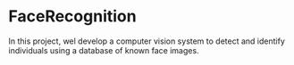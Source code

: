 # FaceRecognition
 In this project, wel develop a computer vision system to detect and identify individuals using a database of known face images.

